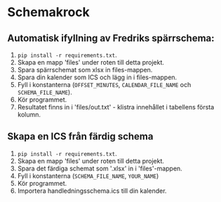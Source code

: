 # Schemakrock
## Automatisk ifyllning av Fredriks spärrschema:
1. `pip install -r requirements.txt`.
2. Skapa en mapp 'files' under roten till detta projekt.
3. Spara spärrschemat som xlsx in files-mappen.
4. Spara din kalender som ICS och lägg in i files-mappen.
5. Fyll i konstanterna (`OFFSET_MINUTES`, `CALENDAR_FILE_NAME` och `SCHEMA_FILE_NAME`).
6. Kör programmet.
7. Resultatet finns in i 'files/out.txt' - klistra innehållet i tabellens första kolumn.

## Skapa en ICS från färdig schema
1. `pip install -r requirements.txt`.
2. Skapa en mapp 'files' under roten till detta projekt.
3. Spara det färdiga schemat som '.xlsx' in i 'files'-mappen.
4. Fyll i konstanterna (`SCHEMA_FILE_NAME`, `YOUR_NAME`)
5. Kör programmet.
6. Importera handledningsschema.ics till din kalender.
